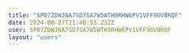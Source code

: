 ```yaml
---
title: "SP07ZDWJNA7SD7SA7W5WTH9RHW6PV1VFF9GV8RQF"
date: 2024-08-27T21:48:53.232Z
user: SP07ZDWJNA7SD7SA7W5WTH9RHW6PV1VFF9GV8RQF
layout: "users"
---
```

    